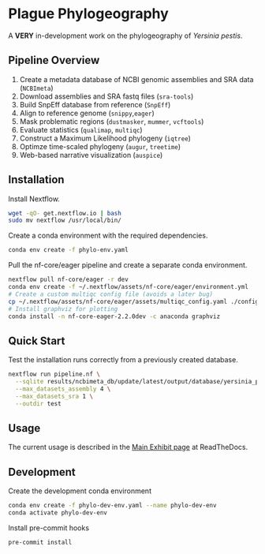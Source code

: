 # Plague Phylogeography

A **VERY** in-development work on the phylogeography of *Yersinia pestis*.

## Pipeline Overview

1. Create a metadata database of NCBI genomic assemblies and SRA data (```NCBImeta```)
1. Download assemblies and SRA fastq files (```sra-tools```)
1. Build SnpEff database from reference (```SnpEff```)
1. Align to reference genome (```snippy```,```eager```)
1. Mask problematic regions (```dustmasker```, ```mummer```, ```vcftools```)
1. Evaluate statistics (```qualimap```, ```multiqc```)
1. Construct a Maximum Likelihood phylogeny (```iqtree```)
1. Optimze time-scaled phylogeny (```augur```, ```treetime```)
1. Web-based narrative visualization (```auspice```)

## Installation

Install Nextflow.

```bash
wget -qO- get.nextflow.io | bash
sudo mv nextflow /usr/local/bin/
```

Create a conda environment with the required dependencies.

```bash
conda env create -f phylo-env.yaml
```

Pull the nf-core/eager pipeline and create a separate conda environment.

```bash
nextflow pull nf-core/eager -r dev
conda env create -f ~/.nextflow/assets/nf-core/eager/environment.yml
# Create a custom multiqc config file (avoids a later bug)
cp ~/.nextflow/assets/nf-core/eager/assets/multiqc_config.yaml ./config/multiqc_config_eager.yaml;
# Install graphviz for plotting
conda install -n nf-core-eager-2.2.0dev -c anaconda graphviz
```

## Quick Start

Test the installation runs correctly from a previously created database.

```bash
nextflow run pipeline.nf \
  --sqlite results/ncbimeta_db/update/latest/output/database/yersinia_pestis_db.sqlite \
  --max_datasets_assembly 4 \
  --max_datasets_sra 1 \
  --outdir test
```

## Usage

The current usage is described in the [Main Exhibit page](https://plague-phylogeography.readthedocs.io/en/latest/exhibit/exhibit_link.html#main-exhibit) at ReadTheDocs.

## Development

Create the development conda environment

```bash
conda env create -f phylo-dev-env.yaml --name phylo-dev-env
conda activate phylo-dev-env
```

Install pre-commit hooks

```bash
pre-commit install
```
